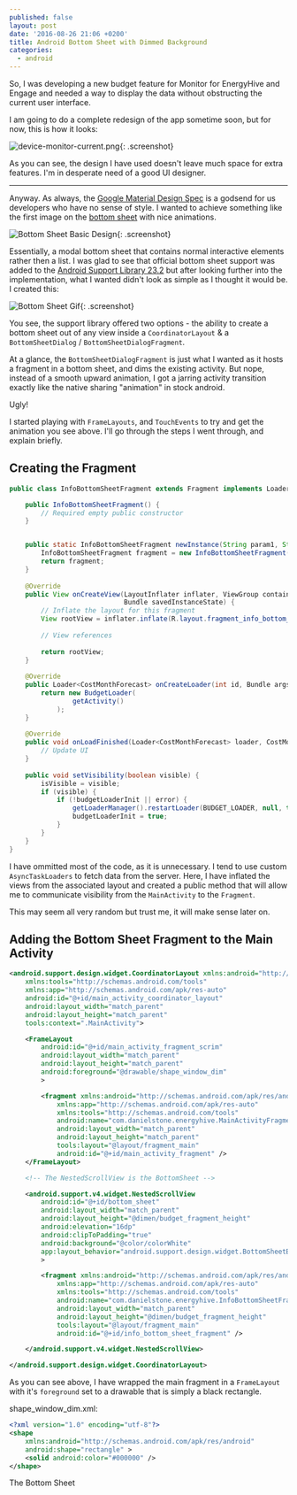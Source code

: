 ```yaml
---
published: false
layout: post
date: '2016-08-26 21:06 +0200'
title: Android Bottom Sheet with Dimmed Background
categories:
  - android
---
```

So, I was developing a new budget feature for Monitor for EnergyHive and Engage and needed a way to display the data without obstructing the current user interface. 

I am going to do a complete redesign of the app sometime soon, but for now, this is how it looks:

![device-monitor-current.png]({{site.baseurl}}/assets/device-monitor-current.png){: .screenshot}

As you can see, the design I have used doesn't leave much space for extra features. I'm in desperate need of a good UI designer.

---

Anyway. As always, the [Google Material Design Spec][materialdesignspec] is a godsend for us developers who have no sense of style. I wanted to achieve something like the first image on the [bottom sheet][bottomsheetspec] with nice animations.

[materialdesignspec]: https://material.google.com
[bottomsheetspec]: https://material.google.com/components/bottom-sheets.html

![Bottom Sheet Basic Design]({{site.baseurl}}/assets/material_design_spec_components_bottom_sheets.png){: .screenshot}

Essentially, a modal bottom sheet that contains normal interactive elements rather then a list. I was glad to see that official bottom sheet support was added to the [Android Support Library 23.2][androidsupportlibrary232] but after looking further into the implementation, what I wanted didn't look as simple as I thought it would be. I created this: 

![Bottom Sheet Gif]({{site.baseurl}}/assets/bottomsheet.gif){: .screenshot}

[androidsupportlibrary232]: http://android-developers.blogspot.it/2016/02/android-support-library-232.html


You see, the support library offered two options - the ability to create a bottom sheet out of any view inside a `CoordinatorLayout` & a `BottomSheetDialog` / `BottomSheetDialogFragment`.

At a glance, the `BottomSheetDialogFragment` is just what I wanted as it hosts a fragment in a bottom sheet, and dims the existing activity. But nope, instead of a smooth upward animation, I got a jarring activity transition exactly like the native sharing "animation" in stock android.

Ugly!

I started playing with `FrameLayouts`, and `TouchEvents` to try and get the animation you see above. I'll go through the steps I went through, and explain briefly. 

## Creating the Fragment

```java
public class InfoBottomSheetFragment extends Fragment implements LoaderManager.LoaderCallbacks<CostMonthForecast>, View.OnClickListener {

    public InfoBottomSheetFragment() {
        // Required empty public constructor
    }


    public static InfoBottomSheetFragment newInstance(String param1, String param2) {
        InfoBottomSheetFragment fragment = new InfoBottomSheetFragment();
        return fragment;
    }
    
    @Override
    public View onCreateView(LayoutInflater inflater, ViewGroup container,
                             Bundle savedInstanceState) {
        // Inflate the layout for this fragment
        View rootView = inflater.inflate(R.layout.fragment_info_bottom_sheet, container, false);
        
        // View references
        
        return rootView;
    }
    
    @Override
    public Loader<CostMonthForecast> onCreateLoader(int id, Bundle args) {
    	return new BudgetLoader(
                getActivity()
        	);
    }
    
    @Override
    public void onLoadFinished(Loader<CostMonthForecast> loader, CostMonthForecast data) {
    	// Update UI
    }
    
    public void setVisibility(boolean visible) {
        isVisible = visible;
        if (visible) {
            if (!budgetLoaderInit || error) {
                getLoaderManager().restartLoader(BUDGET_LOADER, null, this);
                budgetLoaderInit = true;
            }
        }
    }
}
```

I have ommitted most of the code, as it is unnecessary. I tend to use custom `AsyncTaskLoaders` to fetch data from the server. Here, I have inflated the views from the associated layout and created a public method that will allow me to communicate visibility from the `MainActivity` to the `Fragment`.

This may seem all very random but trust me, it will make sense later on.

## Adding the Bottom Sheet Fragment to the Main Activity

```xml
<android.support.design.widget.CoordinatorLayout xmlns:android="http://schemas.android.com/apk/res/android"
    xmlns:tools="http://schemas.android.com/tools"
    xmlns:app="http://schemas.android.com/apk/res-auto"
    android:id="@+id/main_activity_coordinator_layout"
    android:layout_width="match_parent"
    android:layout_height="match_parent"
    tools:context=".MainActivity">

    <FrameLayout
        android:id="@+id/main_activity_fragment_scrim"
        android:layout_width="match_parent"
        android:layout_height="match_parent"
        android:foreground="@drawable/shape_window_dim"
        >

        <fragment xmlns:android="http://schemas.android.com/apk/res/android"
            xmlns:app="http://schemas.android.com/apk/res-auto"
            xmlns:tools="http://schemas.android.com/tools"
            android:name="com.danielstone.energyhive.MainActivityFragment"
            android:layout_width="match_parent"
            android:layout_height="match_parent"
            tools:layout="@layout/fragment_main"
            android:id="@+id/main_activity_fragment" />
    </FrameLayout>

	<!-- The NestedScrollView is the BottomSheet -->

    <android.support.v4.widget.NestedScrollView
        android:id="@+id/bottom_sheet"
        android:layout_width="match_parent"
        android:layout_height="@dimen/budget_fragment_height"
        android:elevation="16dp"
        android:clipToPadding="true"
        android:background="@color/colorWhite"
        app:layout_behavior="android.support.design.widget.BottomSheetBehavior"
        >

        <fragment xmlns:android="http://schemas.android.com/apk/res/android"
            xmlns:app="http://schemas.android.com/apk/res-auto"
            xmlns:tools="http://schemas.android.com/tools"
            android:name="com.danielstone.energyhive.InfoBottomSheetFragment"
            android:layout_width="match_parent"
            android:layout_height="@dimen/budget_fragment_height"
            tools:layout="@layout/fragment_main"
            android:id="@+id/info_bottom_sheet_fragment" />

    </android.support.v4.widget.NestedScrollView>

</android.support.design.widget.CoordinatorLayout>
```

As you can see above, I have wrapped the main fragment in a `FrameLayout` with it's `foreground` set to a drawable that is simply a black rectangle.

shape_window_dim.xml:
```xml
<?xml version="1.0" encoding="utf-8"?>
<shape
    xmlns:android="http://schemas.android.com/apk/res/android"
    android:shape="rectangle" >
    <solid android:color="#000000" />
</shape>
```

The Bottom Sheet
